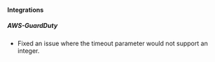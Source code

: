 #### Integrations
##### AWS-GuardDuty
- Fixed an issue where the timeout parameter would not support an integer.
